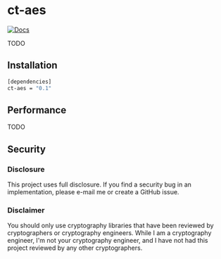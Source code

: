 # ct-aes

[![Docs][docs-img]][docs-link]

TODO

## Installation

```bash
[dependencies]
ct-aes = "0.1"
```

## Performance

TODO

## Security

### Disclosure

This project uses full disclosure. If you find a security bug in
an implementation, please e-mail me or create a GitHub issue.

### Disclaimer

You should only use cryptography libraries that have been
reviewed by cryptographers or cryptography engineers. While I am
a cryptography engineer, I'm not your cryptography engineer, and
I have not had this project reviewed by any other cryptographers.

[//]: # (badges)

[docs-img]: https://docs.rs/ct-aes/badge.svg
[docs-link]: https://docs.rs/ct-aes
